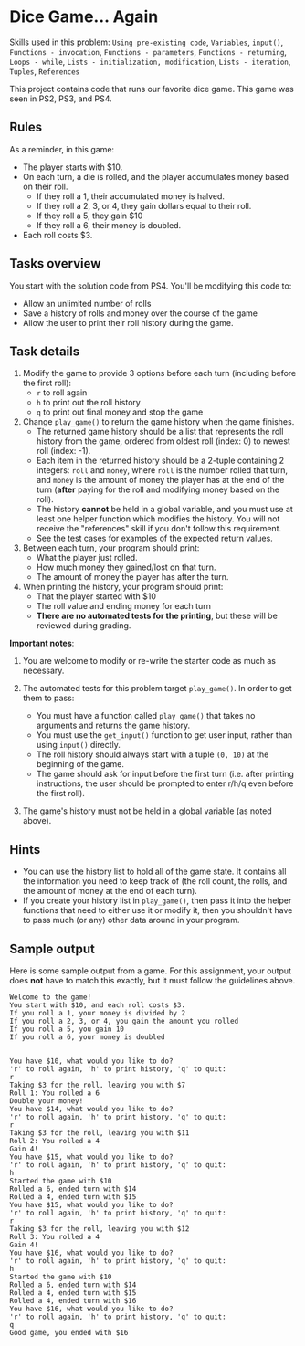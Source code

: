# Dice Game... Again

Skills used in this problem: `Using pre-existing code`, `Variables`, `input()`,
`Functions - invocation`, `Functions - parameters`, `Functions - returning`, `Loops - while`,
`Lists - initialization, modification`, `Lists - iteration`, `Tuples`, `References`

This project contains code that runs our favorite dice game. This game was seen in PS2, PS3, and PS4.

## Rules

As a reminder, in this game:
* The player starts with $10.
* On each turn, a die is rolled, and the player accumulates money based on their roll.
  * If they roll a 1, their accumulated money is halved.
  * If they roll a 2, 3, or 4, they gain dollars equal to their roll.
  * If they roll a 5, they gain $10
  * If they roll a 6, their money is doubled.
* Each roll costs $3.

## Tasks overview

You start with the solution code from PS4. You'll be modifying this code to:
   * Allow an unlimited number of rolls
   * Save a history of rolls and money over the course of the game
   * Allow the user to print their roll history during the game.

## Task details
1. Modify the game to provide 3 options before each turn (including before the first roll):
   * `r` to roll again
   * `h` to print out the roll history
   * `q` to print out final money and stop the game
2. Change `play_game()` to return the game history when the game finishes.
   * The returned game history should be a list that represents the roll history from the game, ordered from oldest roll (index: 0) to newest roll (index: -1).
   * Each item in the returned history should be a 2-tuple containing 2 integers: `roll` and `money`, where `roll` is the number rolled that turn, and `money` is the amount of money the player has at the end of the turn (**after** paying for the roll and modifying money based on the roll).
   * The history **cannot** be held in a global variable, and you must use at least one helper function which modifies the history. You will not receive the "references" skill if you don't follow this requirement.
   * See the test cases for examples of the expected return values.
3. Between each turn, your program should print:
   * What the player just rolled.
   * How much money they gained/lost on that turn.
   * The amount of money the player has after the turn.
4. When printing the history, your program should print:
   * That the player started with $10
   * The roll value and ending money for each turn
   * **There are no automated tests for the printing**, but these will be reviewed during grading.

**Important notes**:

1. You are welcome to modify or re-write the starter code as much as necessary.

2. The automated tests for this problem target `play_game()`. In order to get them to pass:
   * You must have a function called `play_game()` that takes no arguments and returns the game history.
   * You must use the `get_input()` function to get user input, rather than using `input()` directly.
   * The roll history should always start with a tuple `(0, 10)` at the beginning of the game.
   * The game should ask for input before the first turn (i.e. after printing instructions, the user
     should be prompted to enter r/h/q even before the first roll).

3. The game's history must not be held in a global variable (as noted above).

## Hints

* You can use the history list to hold all of the game state. It contains all the information you
  need to keep track of (the roll count, the rolls, and the amount of money at the end of each turn).
* If you create your history list in `play_game()`, then pass it into the helper functions that need
  to either use it or modify it, then you shouldn't have to pass much (or any) other data around in
  your program.


## Sample output

Here is some sample output from a game. For this assignment, your output does **not** have to match
this exactly, but it must follow the guidelines above.
```
Welcome to the game!
You start with $10, and each roll costs $3.
If you roll a 1, your money is divided by 2
If you roll a 2, 3, or 4, you gain the amount you rolled
If you roll a 5, you gain 10
If you roll a 6, your money is doubled


You have $10, what would you like to do?
'r' to roll again, 'h' to print history, 'q' to quit:
r
Taking $3 for the roll, leaving you with $7
Roll 1: You rolled a 6
Double your money!
You have $14, what would you like to do?
'r' to roll again, 'h' to print history, 'q' to quit:
r
Taking $3 for the roll, leaving you with $11
Roll 2: You rolled a 4
Gain 4!
You have $15, what would you like to do?
'r' to roll again, 'h' to print history, 'q' to quit:
h
Started the game with $10
Rolled a 6, ended turn with $14
Rolled a 4, ended turn with $15
You have $15, what would you like to do?
'r' to roll again, 'h' to print history, 'q' to quit:
r
Taking $3 for the roll, leaving you with $12
Roll 3: You rolled a 4
Gain 4!
You have $16, what would you like to do?
'r' to roll again, 'h' to print history, 'q' to quit:
h
Started the game with $10
Rolled a 6, ended turn with $14
Rolled a 4, ended turn with $15
Rolled a 4, ended turn with $16
You have $16, what would you like to do?
'r' to roll again, 'h' to print history, 'q' to quit:
q
Good game, you ended with $16
```